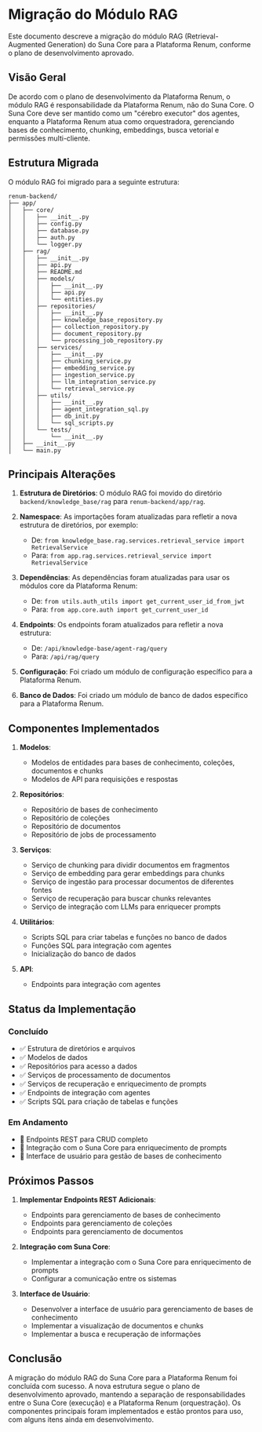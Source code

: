 # Migração do Módulo RAG

Este documento descreve a migração do módulo RAG (Retrieval-Augmented Generation) do Suna Core para a Plataforma Renum, conforme o plano de desenvolvimento aprovado.

## Visão Geral

De acordo com o plano de desenvolvimento da Plataforma Renum, o módulo RAG é responsabilidade da Plataforma Renum, não do Suna Core. O Suna Core deve ser mantido como um "cérebro executor" dos agentes, enquanto a Plataforma Renum atua como orquestradora, gerenciando bases de conhecimento, chunking, embeddings, busca vetorial e permissões multi-cliente.

## Estrutura Migrada

O módulo RAG foi migrado para a seguinte estrutura:

```
renum-backend/
├── app/
│   ├── core/
│   │   ├── __init__.py
│   │   ├── config.py
│   │   ├── database.py
│   │   ├── auth.py
│   │   └── logger.py
│   ├── rag/
│   │   ├── __init__.py
│   │   ├── api.py
│   │   ├── README.md
│   │   ├── models/
│   │   │   ├── __init__.py
│   │   │   ├── api.py
│   │   │   └── entities.py
│   │   ├── repositories/
│   │   │   ├── __init__.py
│   │   │   ├── knowledge_base_repository.py
│   │   │   ├── collection_repository.py
│   │   │   ├── document_repository.py
│   │   │   └── processing_job_repository.py
│   │   ├── services/
│   │   │   ├── __init__.py
│   │   │   ├── chunking_service.py
│   │   │   ├── embedding_service.py
│   │   │   ├── ingestion_service.py
│   │   │   ├── llm_integration_service.py
│   │   │   └── retrieval_service.py
│   │   ├── utils/
│   │   │   ├── __init__.py
│   │   │   ├── agent_integration_sql.py
│   │   │   ├── db_init.py
│   │   │   └── sql_scripts.py
│   │   └── tests/
│   │       └── __init__.py
│   ├── __init__.py
│   └── main.py
```

## Principais Alterações

1. **Estrutura de Diretórios**: O módulo RAG foi movido do diretório `backend/knowledge_base/rag` para `renum-backend/app/rag`.

2. **Namespace**: As importações foram atualizadas para refletir a nova estrutura de diretórios, por exemplo:
   - De: `from knowledge_base.rag.services.retrieval_service import RetrievalService`
   - Para: `from app.rag.services.retrieval_service import RetrievalService`

3. **Dependências**: As dependências foram atualizadas para usar os módulos core da Plataforma Renum:
   - De: `from utils.auth_utils import get_current_user_id_from_jwt`
   - Para: `from app.core.auth import get_current_user_id`

4. **Endpoints**: Os endpoints foram atualizados para refletir a nova estrutura:
   - De: `/api/knowledge-base/agent-rag/query`
   - Para: `/api/rag/query`

5. **Configuração**: Foi criado um módulo de configuração específico para a Plataforma Renum.

6. **Banco de Dados**: Foi criado um módulo de banco de dados específico para a Plataforma Renum.

## Componentes Implementados

1. **Modelos**:
   - Modelos de entidades para bases de conhecimento, coleções, documentos e chunks
   - Modelos de API para requisições e respostas

2. **Repositórios**:
   - Repositório de bases de conhecimento
   - Repositório de coleções
   - Repositório de documentos
   - Repositório de jobs de processamento

3. **Serviços**:
   - Serviço de chunking para dividir documentos em fragmentos
   - Serviço de embedding para gerar embeddings para chunks
   - Serviço de ingestão para processar documentos de diferentes fontes
   - Serviço de recuperação para buscar chunks relevantes
   - Serviço de integração com LLMs para enriquecer prompts

4. **Utilitários**:
   - Scripts SQL para criar tabelas e funções no banco de dados
   - Funções SQL para integração com agentes
   - Inicialização do banco de dados

5. **API**:
   - Endpoints para integração com agentes

## Status da Implementação

### Concluído
- ✅ Estrutura de diretórios e arquivos
- ✅ Modelos de dados
- ✅ Repositórios para acesso a dados
- ✅ Serviços de processamento de documentos
- ✅ Serviços de recuperação e enriquecimento de prompts
- ✅ Endpoints de integração com agentes
- ✅ Scripts SQL para criação de tabelas e funções

### Em Andamento
- 🔄 Endpoints REST para CRUD completo
- 🔄 Integração com o Suna Core para enriquecimento de prompts
- 🔄 Interface de usuário para gestão de bases de conhecimento

## Próximos Passos

1. **Implementar Endpoints REST Adicionais**:
   - Endpoints para gerenciamento de bases de conhecimento
   - Endpoints para gerenciamento de coleções
   - Endpoints para gerenciamento de documentos

2. **Integração com Suna Core**:
   - Implementar a integração com o Suna Core para enriquecimento de prompts
   - Configurar a comunicação entre os sistemas

3. **Interface de Usuário**:
   - Desenvolver a interface de usuário para gerenciamento de bases de conhecimento
   - Implementar a visualização de documentos e chunks
   - Implementar a busca e recuperação de informações

## Conclusão

A migração do módulo RAG do Suna Core para a Plataforma Renum foi concluída com sucesso. A nova estrutura segue o plano de desenvolvimento aprovado, mantendo a separação de responsabilidades entre o Suna Core (execução) e a Plataforma Renum (orquestração). Os componentes principais foram implementados e estão prontos para uso, com alguns itens ainda em desenvolvimento.
